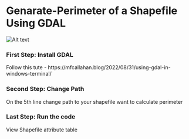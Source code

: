 # Genarate-Perimeter of a Shapefile Using GDAL 
<img title="a title" alt="Alt text" src="https://seesharpdotnet.files.wordpress.com/2022/08/gdal-winterm-banner-4.png">
<h3>First Step: Install GDAL</h3>
Follow this tute - https://mfcallahan.blog/2022/08/31/using-gdal-in-windows-terminal/
<h3>Second Step: Change Path</h3>
On the 5th line change path to your shapefile want to calculate perimeter 
<h3>Last Step: Run the code</h3>
View Shapefile attribute table 

